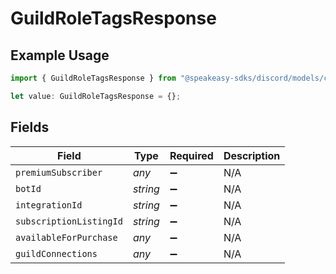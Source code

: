 # GuildRoleTagsResponse

## Example Usage

```typescript
import { GuildRoleTagsResponse } from "@speakeasy-sdks/discord/models/components";

let value: GuildRoleTagsResponse = {};
```

## Fields

| Field                   | Type                    | Required                | Description             |
| ----------------------- | ----------------------- | ----------------------- | ----------------------- |
| `premiumSubscriber`     | *any*                   | :heavy_minus_sign:      | N/A                     |
| `botId`                 | *string*                | :heavy_minus_sign:      | N/A                     |
| `integrationId`         | *string*                | :heavy_minus_sign:      | N/A                     |
| `subscriptionListingId` | *string*                | :heavy_minus_sign:      | N/A                     |
| `availableForPurchase`  | *any*                   | :heavy_minus_sign:      | N/A                     |
| `guildConnections`      | *any*                   | :heavy_minus_sign:      | N/A                     |
